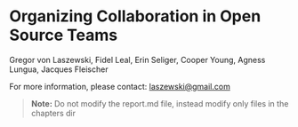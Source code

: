 # Organizing Collaboration in Open Source Teams

Gregor von Laszewski, Fidel Leal, Erin Seliger, Cooper Young, Agness Lungua, Jacques Fleischer

For more information, please contact: <laszewski@gmail.com>

> **Note:** Do not modify the report.md file, instead modify only files in the chapters dir
